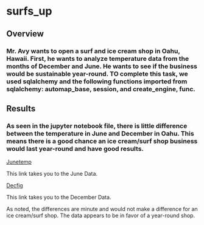 # surfs_up
## Overview
### Mr. Avy wants to open a surf and ice cream shop in Oahu, Hawaii. First, he wants to analyze temperature data from the months of December and June. He wants to see if the business would be sustainable year-round. TO complete this task, we used sqlalchemy and the following functions imported from sqlalchemy: automap_base, session, and  create_engine, func.
## Results
### As seen in the jupyter notebook file, there is little difference between the temperature in June and December in Oahu. This means there is a good chance an ice cream/surf shop business would last year-round and have good results.

[Junetemp](https://user-images.githubusercontent.com/97324372/167517862-c835b72a-8c84-47c8-bebc-48573546238c.png)

This link takes you to the June Data.

[Decfig](https://user-images.githubusercontent.com/97324372/167517875-131543ed-4053-42ce-a924-96b952dbd1e6.png)

This link takes you to the December Data.

As noted, the differences are minute and would not make a difference for an ice cream/surf shop. The data appears to be in favor of a year-round shop.
